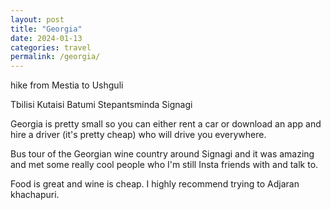 ```yaml
---
layout: post
title: "Georgia"
date: 2024-01-13
categories: travel
permalink: /georgia/
---
```


hike from Mestia to Ushguli

Tbilisi
Kutaisi
Batumi
Stepantsminda
Signagi

Georgia is pretty small so you can either rent a car or download an app and hire a driver (it's pretty cheap) who will drive you everywhere.

Bus tour of the Georgian wine country around Signagi and it was amazing and met some really cool people who I'm still Insta friends with and talk to.

Food is great and wine is cheap. I highly recommend trying to Adjaran khachapuri.
